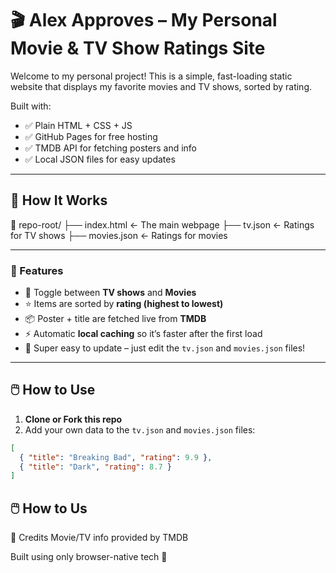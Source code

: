 # 🎬 Alex Approves – My Personal Movie & TV Show Ratings Site

Welcome to my personal project! This is a simple, fast-loading static website that displays my favorite movies and TV shows, sorted by rating.

Built with:
- ✅ Plain HTML + CSS + JS
- ✅ GitHub Pages for free hosting
- ✅ TMDB API for fetching posters and info
- ✅ Local JSON files for easy updates

---

## 🔧 How It Works
📁 repo-root/ 
├── index.html ← The main webpage 
├── tv.json ← Ratings for TV shows 
├── movies.json ← Ratings for movies

---

### 🎯 Features

- 🔁 Toggle between **TV shows** and **Movies**
- ⭐ Items are sorted by **rating (highest to lowest)**
- 📦 Poster + title are fetched live from **TMDB**
- ⚡ Automatic **local caching** so it’s faster after the first load
- 📝 Super easy to update – just edit the `tv.json` and `movies.json` files!

---

## 🖱️ How to Use

1. **Clone or Fork this repo**
2. Add your own data to the `tv.json` and `movies.json` files:

```json
[
  { "title": "Breaking Bad", "rating": 9.9 },
  { "title": "Dark", "rating": 8.7 }
]
```


## 🖱️ How to Us
🧠 Credits
Movie/TV info provided by TMDB

Built using only browser-native tech 💪